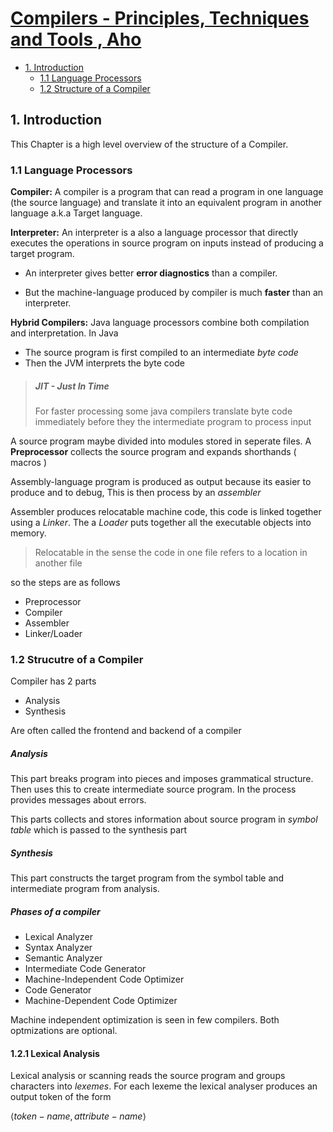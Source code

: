 # [Compilers - Principles, Techniques and Tools , Aho ]()

- [1. Introduction](#introduction)
  - [1.1 Language Processors](#11-language-processors)
  - [1.2 Structure of a Compiler](#12-strucutre-of-a-compiler)

## 1. Introduction

This Chapter is a high level overview of the structure of a Compiler.

### 1.1 Language Processors

**Compiler:** A compiler is a program that can read a program in one language (the source language) and translate it into an equivalent program in another language a.k.a Target language.

**Interpreter:** An interpreter is a also a language processor that directly executes the operations in source program on inputs instead of producing a target program.

- An interpreter gives better **error diagnostics** than a compiler.

- But the machine-language produced by compiler is much **faster** than an interpreter.

**Hybrid Compilers:**
Java language processors combine both compilation and interpretation. In Java

- The source program is first compiled to an intermediate _byte code_
- Then the JVM interprets the byte code

> ##### JIT - Just In Time
> For faster processing some java compilers translate byte code immediately before they the intermediate program to process input

A source program maybe divided into modules stored in seperate files. A **Preprocessor** collects the source program and expands shorthands ( macros ) 

Assembly-language program is produced as output because its easier to produce and to debug, This is then process by an _assembler_ 

Assembler produces relocatable machine code, this code is linked together using a _Linker_. The a _Loader_ puts together all the executable objects into memory.

> Relocatable in the sense the code in one file refers to a location in another file

so the steps are as follows
- Preprocessor
- Compiler
- Assembler
- Linker/Loader

### 1.2 Strucutre of a Compiler
Compiler has 2 parts 
- Analysis
- Synthesis

Are often called the frontend and backend of a compiler

##### Analysis
This part breaks program into pieces and imposes grammatical structure. Then uses this to create intermediate source program. In the process provides messages about errors.

This parts collects and stores information about source program in _symbol table_ which is passed to the synthesis part


##### Synthesis
This part constructs the target program from the symbol table and intermediate program from analysis. 

##### Phases of a compiler
- Lexical Analyzer
- Syntax Analyzer
- Semantic Analyzer
- Intermediate Code Generator
- Machine-Independent Code Optimizer
- Code Generator
- Machine-Dependent Code Optimizer

Machine independent optimization is seen in few compilers. Both optmizations are optional.

#### 1.2.1 Lexical Analysis
Lexical analysis or scanning reads the source program and groups characters into _lexemes_. For each lexeme the lexical analyser produces an output token of the form


${\langle token-name, attribute-name \rangle}$



